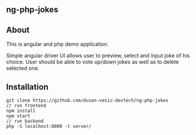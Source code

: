 ## ng-php-jokes

## About
This is angular and php demo application.

Simple angular driver UI allows user to preview, select and input joke of his choice.
User should be able to vote up/down jokes as well as to delete selected one.

## Installation
```
git clone https://github.com/dusan-vesic-devtech/ng-php-jokes
// run frontend
npm install
npm start
// run backend
php -S localhost:8000 -t server/
```